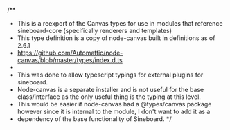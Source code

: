 /**
 * This is a reexport of the Canvas types for use in modules that reference sineboard-core (specifically renderers and templates)
 * This type definition is a copy of node-canvas built in definitions as of 2.6.1
 * https://github.com/Automattic/node-canvas/blob/master/types/index.d.ts
 *
 * This was done to allow typescript typings for external plugins for sineboard.
 * Node-canvas is a separate installer and is not useful for the base class/interface as the only useful thing is the typing at this level.
 * This would be easier if node-canvas had a @types/canvas package however since it is internal to the module, I don't want to add it as a 
 * dependency of the base functionality of Sineboard.
 */

